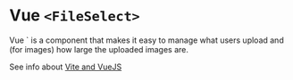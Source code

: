 # Vue `<FileSelect>`

Vue `<FileSelect> is a component that makes it easy to manage what users upload and (for images) how large the uploaded images are.


See info about [Vite and VueJS](README.vite.md)

